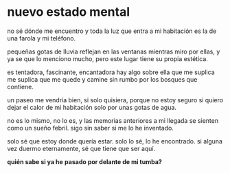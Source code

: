 # nuevo estado mental

no sé dónde me encuentro
y toda la luz que entra
a mi habitación es la de
una farola y mi teléfono.

pequeñas gotas de lluvia reflejan
en las ventanas mientras miro por ellas,
y ya se que lo menciono mucho,
pero este lugar tiene su propia estética.

es tentadora, fascinante, encantadora
hay algo sobre ella que me suplica
me suplica que me quede y camine sin rumbo
por los bosques que contiene.

un paseo me vendría bien, si solo quisiera,
porque no estoy seguro si quiero
dejar el calor de mi habitación
solo por unas gotas de agua.

no es lo mismo, no lo es,
y las memorias anteriores a mi llegada
se sienten como un sueño febril.
sigo sin saber si me lo he inventado.

solo sé que estoy donde quería estar.
solo lo sé, lo he encontrado.
si alguna vez duermo eternamente,
sé que tiene que ser aquí.

**quién sabe si ya he**
**pasado por delante de mi tumba?**